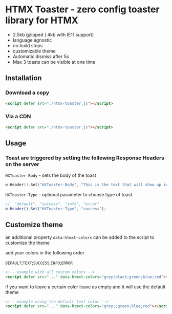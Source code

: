 # HTMX Toaster - zero config toaster library for HTMX

- 2.5kb gzipped ( 4kb with IE11 support)
- language agnostic
- no build steps
- customizable theme
- Automatic dismiss after 5s
- Max 3 toasts can be visible at one time

## Installation

### Download a copy

```html
<script defer src="./htmx-toaster.js"></script>
```

### Via a CDN

```html
<script defer src="./htmx-toaster.js"></script>
```

## Usage

### Toast are triggered by setting the following Response Headers on the server

`HXToaster-Body` - sets the body of the toast

```go
w.Header().Set("HXToaster-Body", "This is the text that will show up in the body of the toast")
```

`HXToaster-Type` - optional parameter to choose type of toast

```js
//  "default", "success", "info", "error"
w.Header().Set("HXToaster-Type", "success");
```

## Customize theme

an additional property `data-htmxt-colors` can be added to the script to customize the theme

add your colors in the following order

`DEFAULT`;`TEXT`;`SUCCESS`;`INFO`;`ERROR`

```html
<!-- example with all custom colors -->
<script defer src="..." data-htmxt-colors="grey;black;green;blue;red"></script>
```

if you want to leave a certain color leave as empty and it will use the default theme

```html
<!-- example using the default text color -->
<script defer src="..." data-htmxt-colors="grey;;green;blue;red"></script>
```
